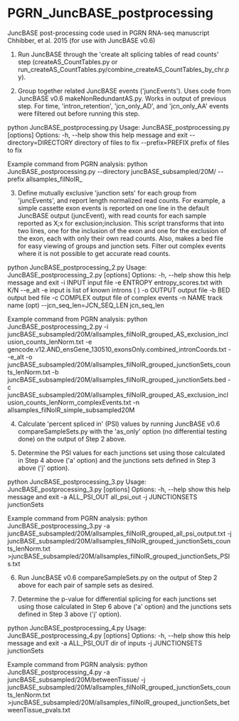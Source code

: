 # PGRN_JuncBASE_postprocessing
JuncBASE post-processing code used in PGRN RNA-seq manuscript Chhibber, et al. 2015
(for use with JuncBASE v0.6)

1. Run JuncBASE through the 'create alt splicing tables of read counts' step (createAS_CountTables.py or run_createAS_CountTables.py/combine_createAS_CountTables_by_chr.py).


2. Group together related JuncBASE events ('juncEvents'). Uses code from JuncBASE v0.6 makeNonRedundantAS.py. Works in output of previous step. For time, 'intron_retention', 'jcn_only_AD', and 'jcn_only_AA' events were filtered out before running this step.

python JuncBASE_postprocessing.py 
Usage: JuncBASE_postprocessing.py [options]
Options:
  -h, --help            show this help message and exit
  --directory=DIRECTORY
                        directory of files to fix
  --prefix=PREFIX       prefix of files to fix
  
Example command from PGRN analysis:
python JuncBASE_postprocessing.py --directory juncBASE_subsampled/20M/ --prefix allsamples_filNoIR_

  
3. Define mutually exclusive 'junction sets' for each group from 'juncEvents', and report length normalized read counts. For example, a simple cassette exon events is reported on one line in the default JuncBASE output (juncEvent), with read counts for each sample reported as X;x for exclusion;inclusion. This script transforms that into two lines, one for the inclusion of the exon and one for the exclusion of the exon, each with only their own read counts. Also, makes a bed file for easy viewing of groups and junction sets. Filter out complex events where it is not possible to get accurate read counts.

python JuncBASE_postprocessing_2.py 
Usage: JuncBASE_postprocessing_2.py [options]
Options:
  -h, --help            show this help message and exit
  -i INPUT              input file
  -e ENTROPY            entropy_scores.txt with K/N
  --e_alt               -e input is list of known introns (     )
  -o OUTPUT             output file
  -b BED                output bed file
  -c COMPLEX            output file of complex events
  -n NAME               track name (opt)
  --jcn_seq_len=JCN_SEQ_LEN
                        jcn_seq_len

Example command from PGRN analysis:
python JuncBASE_postprocessing_2.py -i juncBASE_subsampled/20M/allsamples_filNoIR_grouped_AS_exclusion_inclusion_counts_lenNorm.txt -e gencode.v12.AND_ensGene_130510_exonsOnly.combined_intronCoords.txt --e_alt -o juncBASE_subsampled/20M/allsamples_filNoIR_grouped_junctionSets_counts_lenNorm.txt -b juncBASE_subsampled/20M/allsamples_filNoIR_grouped_junctionSets.bed -c juncBASE_subsampled/20M/allsamples_filNoIR_grouped_AS_exclusion_inclusion_counts_lenNorm_complexEvents.txt -n allsamples_filNoIR_simple_subsampled20M


4. Calculate 'percent spliced in' (PSI) values by running JuncBASE v0.6 compareSampleSets.py with the 'as_only' option (no differential testing done) on the output of Step 2 above.


5. Determine the PSI values for each junctions set using those calculated in Step 4 above ('a' option) and the junctions sets defined in Step 3 above ('j' option).

python JuncBASE_postprocessing_3.py
Usage: JuncBASE_postprocessing_3.py [options]
Options:
  -h, --help       show this help message and exit
  -a ALL_PSI_OUT   all_psi_out
  -j JUNCTIONSETS  junctionSets

Example command from PGRN analysis:
python JuncBASE_postprocessing_3.py -a juncBASE_subsampled/20M/allsamples_filNoIR_grouped_all_psi_output.txt -j juncBASE_subsampled/20M/allsamples_filNoIR_grouped_junctionSets_counts_lenNorm.txt >juncBASE_subsampled/20M/allsamples_filNoIR_grouped_junctionSets_PSIs.txt


6. Run JuncBASE v0.6 compareSampleSets.py on the output of Step 2 above for each pair of sample sets as desired. 


7. Determine the p-value for differential splicing for each junctions set using those calculated in Step 6 above ('a' option) and the junctions sets defined in Step 3 above ('j' option).

python JuncBASE_postprocessing_4.py
Usage: JuncBASE_postprocessing_4.py [options]
Options:
  -h, --help       show this help message and exit
  -a ALL_PSI_OUT   dir of inputs
  -j JUNCTIONSETS  junctionSets

Example command from PGRN analysis:
python JuncBASE_postprocessing_4.py -a juncBASE_subsampled/20M/betweenTissue/ -j juncBASE_subsampled/20M/allsamples_filNoIR_grouped_junctionSets_counts_lenNorm.txt >juncBASE_subsampled/20M/allsamples_filNoIR_grouped_junctionSets_betweenTissue_pvals.txt

